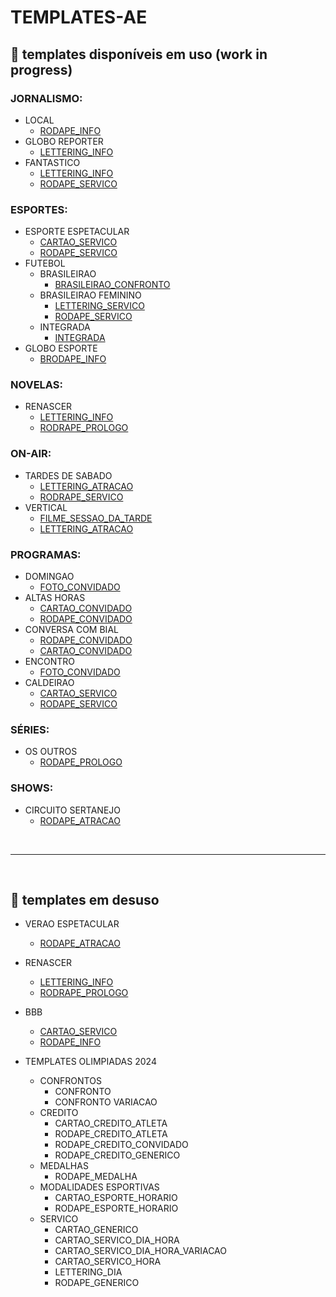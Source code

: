 # TEMPLATES-AE

## 📄 templates disponíveis em uso (work in progress)

### JORNALISMO:

- LOCAL
  - [RODAPE_INFO](docs/JORNALISMO/LOCAL/RODAPE_INFO.md)
- GLOBO REPORTER
  - [LETTERING_INFO](docs/JORNALISMO/GLOBO_REPORTER/LETTERING_INFO.md)
- FANTASTICO
  - [LETTERING_INFO](docs/JORNALISMO/FANTASTICO/LETTERING_INFO.md)
  - [RODAPE_SERVICO](docs/JORNALISMO/FANTASTICO/RODAPE_SERVICO.md)

### ESPORTES:

- ESPORTE ESPETACULAR
  - [CARTAO_SERVICO](docs/ESPORTES/ESPORTE_ESPETACULAR/CARTAO_SERVICO.md)
  - [RODAPE_SERVICO](docs/ESPORTES/ESPORTE_ESPETACULAR/RODAPE_SERVICO.md)
- FUTEBOL
  - BRASILEIRAO
    - [BRASILEIRAO_CONFRONTO](docs/ESPORTES/BRASILEIRAO/CONFRONTO.md)
  - BRASILEIRAO FEMININO
    - [LETTERING_SERVICO](docs/ESPORTES/BRASILEIRAO_FEMININO/LETTERING_SERVICO.md)
    - [RODAPE_SERVICO](docs/ESPORTES/BRASILEIRAO_FEMININO/RODAPE_SERVICO.md)
  - INTEGRADA
    - [INTEGRADA](docs/ESPORTES/INTEGRADA/INTEGRADA.md)
- GLOBO ESPORTE
  - [BRODAPE_INFO](docs/ESPORTES/VERAO_ESPETACULAR/RODAPE_ATRACAO.md)

### NOVELAS:

- RENASCER
  - [LETTERING_INFO](docs/NOVELAS/RENASCER/LETTERING_INFO.md)
  - [RODRAPE_PROLOGO](docs/NOVELAS/RENASCER/RODRAPE_PROLOGO.md)

### ON-AIR:

- TARDES DE SABADO
  - [LETTERING_ATRACAO](docs/ON-AIR/TARDES_DE_SABADO/LETTERING_ATRACAO.md)
  - [RODRAPE_SERVICO](docs/ON-AIR/TARDES_DE_SABADO/RODRAPE_SERVICO.md)
- VERTICAL
  - [FILME_SESSAO_DA_TARDE](docs/ON-AIR/VERTICAL/FILME_SESSAO_DA_TARDE.md)
  - [LETTERING_ATRACAO](docs/ON-AIR/VERTICAL/LETTERING_ATRACAO.md)

### PROGRAMAS:

- DOMINGAO
  - [FOTO_CONVIDADO](docs/PROGRAMAS/DOMINGAO/FOTO_CONVIDADO.md)
- ALTAS HORAS
  - [CARTAO_CONVIDADO](docs/PROGRAMAS/ALTAS_HORAS/CARTAO_CONVIDADO.md)
  - [RODAPE_CONVIDADO](docs/PROGRAMAS/ALTAS_HORAS/RODAPE_CONVIDADO.md)
- CONVERSA COM BIAL
  - [RODAPE_CONVIDADO](docs/PROGRAMAS/CONVERSA_COM_BIAL/RODAPE_CONVIDADO.md)
  - [CARTAO_CONVIDADO](docs/PROGRAMAS/CONVERSA_COM_BIAL/CARTAO_CONVIDADO.md)
- ENCONTRO
  - [FOTO_CONVIDADO](docs/PROGRAMAS/ENCONTRO/FOTO_CONVIDADO.md)
- CALDEIRAO
  - [CARTAO_SERVICO](docs/PROGRAMAS/CALDEIRAO/CARTAO_SERVICO.md)
  - [RODAPE_SERVICO](docs/PROGRAMAS/CALDEIRAO/RODAPE_SERVICO.md)

### SÉRIES:

- OS OUTROS
  - [RODAPE_PROLOGO](docs/SERIES/OS_OUTROS/RODAPE_PROLOGO.md)

### SHOWS:

- CIRCUITO SERTANEJO
  - [RODAPE_ATRACAO](docs/SHOWS/CIRCUITO_SERTANEJO/RODAPE_ATRACAO.md)

<br>

---

<br>

## 📄 templates em desuso

- VERAO ESPETACULAR
  - [RODAPE_ATRACAO](docs/ESPORTES/VERAO_ESPETACULAR/RODAPE_ATRACAO.md)

- RENASCER
  - [LETTERING_INFO](docs/NOVELAS/RENASCER/LETTERING_INFO.md)
  - [RODRAPE_PROLOGO](docs/NOVELAS/RENASCER/RODRAPE_PROLOGO.md)

- BBB
  - [CARTAO_SERVICO](docs/PROGRAMAS/BBB/CARTAO_SERVICO.md)
  - [RODAPE_INFO](docs/PROGRAMAS/BBB/RODAPE_INFO.md)

- TEMPLATES OLIMPIADAS 2024
  - CONFRONTOS
    - CONFRONTO
    - CONFRONTO VARIACAO
  - CREDITO
    - CARTAO_CREDITO_ATLETA
    - RODAPE_CREDITO_ATLETA
    - RODAPE_CREDITO_CONVIDADO
    - RODAPE_CREDITO_GENERICO
  - MEDALHAS
    - RODAPE_MEDALHA
  - MODALIDADES ESPORTIVAS
    - CARTAO_ESPORTE_HORARIO
    - RODAPE_ESPORTE_HORARIO
  - SERVICO
    - CARTAO_GENERICO
    - CARTAO_SERVICO_DIA_HORA
    - CARTAO_SERVICO_DIA_HORA_VARIACAO
    - CARTAO_SERVICO_HORA
    - LETTERING_DIA
    - RODAPE_GENERICO